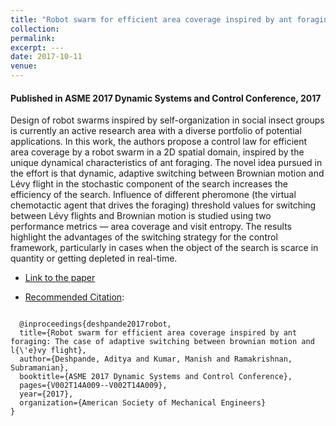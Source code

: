 ```yaml
---
title: "Robot swarm for efficient area coverage inspired by ant foraging: The case of adaptive switching between brownian motion and lévy flight"
collection:
permalink:
excerpt: ---
date: 2017-10-11
venue:
---
```


#### Published in ASME 2017 Dynamic Systems and Control Conference, 2017

Design of robot swarms inspired by self-organization in social insect groups is currently an active research area with a diverse portfolio of potential applications. In this work, the authors propose a control law for efficient area coverage by a robot swarm in a 2D spatial domain, inspired by the unique dynamical characteristics of ant foraging. The novel idea pursued in the effort is that dynamic, adaptive switching between Brownian motion and Lévy flight in the stochastic component of the search increases the efficiency of the search. Influence of different pheromone (the virtual chemotactic agent that drives the foraging) threshold values for switching between Lévy flights and Brownian motion is studied using two performance metrics — area coverage and visit entropy. The results highlight the advantages of the switching strategy for the control framework, particularly in cases when the object of the search is scarce in quantity or getting depleted in real-time.

* [Link to the paper](https://proceedings.asmedigitalcollection.asme.org/proceeding.aspx?articleid=2663543)

* [Recommended Citation](https://scholar.googleusercontent.com/scholar.bib?q=info:d3BXEyvwIHYJ:scholar.google.com/&output=citation&scisig=AAGBfm0AAAAAXNeinAQM73WCRZEn_qR32MjaoQ5a4Lco&scisf=4&ct=citation&cd=-1&hl=en):
<code>
  @inproceedings{deshpande2017robot,
  title={Robot swarm for efficient area coverage inspired by ant foraging: The case of adaptive switching between brownian motion and l{\'e}vy flight},
  author={Deshpande, Aditya and Kumar, Manish and Ramakrishnan, Subramanian},
  booktitle={ASME 2017 Dynamic Systems and Control Conference},
  pages={V002T14A009--V002T14A009},
  year={2017},
  organization={American Society of Mechanical Engineers}
}
</code>
